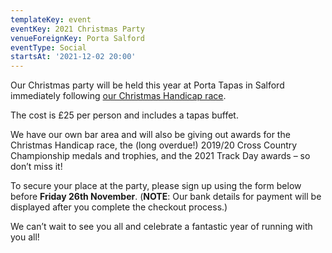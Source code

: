 ```yaml
---
templateKey: event
eventKey: 2021 Christmas Party
venueForeignKey: Porta Salford
eventType: Social
startsAt: '2021-12-02 20:00'
---
```

Our Christmas party will be held this year at Porta Tapas in Salford immediately following [our Christmas Handicap race](/events/2021-12-02-18-30-christmas-handicap/). 

The cost is £25 per person and includes a tapas buffet. 

We have our own bar area and will also be giving out awards for the Christmas Handicap race, the (long overdue!) 2019/20 Cross Country Championship medals and trophies, and the 2021 Track Day awards – so don’t miss it! 

To secure your place at the party, please sign up using the form below before **Friday 26th November**. (**NOTE**: Our bank details for payment will be displayed after you complete the checkout process.)

We can’t wait to see you all and celebrate a fantastic year of running with you all!
